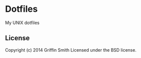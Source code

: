 # Dotfiles

My UNIX dotfiles

## License
Copyright (c) 2014 Griffin Smith
Licensed under the BSD license.  
